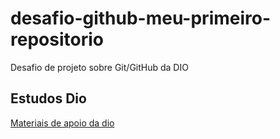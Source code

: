# desafio-github-meu-primeiro-repositorio
Desafio de projeto sobre Git/GitHub da DIO

## Estudos Dio
[Materiais de apoio da dio](https://drive.google.com/drive/folders/1DY-2DPfsgONgNewXGiSGJJWjUBHuJDSD)
